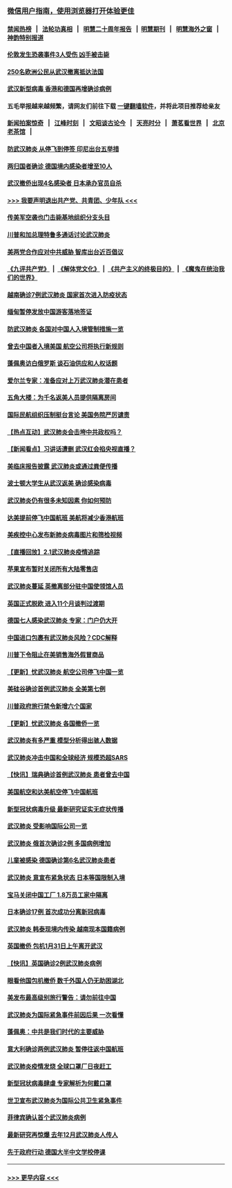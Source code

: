 ### [微信用户指南，使用浏览器打开体验更佳](https://github.com/gfw-breaker/banned-news1/blob/master/indexes/wechat-guide.md?t=0)
#### [禁闻热榜](热点新闻.md?t=0)  &nbsp;&nbsp;|&nbsp;&nbsp; [法轮功真相](https://github.com/gfw-breaker/truth/blob/master/README.md?t=0) &nbsp;&nbsp;|&nbsp;&nbsp; [明慧二十周年报告](https://github.com/gfw-breaker/mh-reports/blob/master/README.md?t=0) &nbsp;&nbsp;|&nbsp;&nbsp;[明慧期刊](https://github.com/gfw-breaker/mh-qikan) &nbsp;&nbsp;|&nbsp;&nbsp; [明慧海外之窗](https://github.com/gfw-breaker/mh-news/blob/master/README.md?t=0) &nbsp;&nbsp;|&nbsp;&nbsp; [神韵特别报道](https://github.com/gfw-breaker/mh-news/blob/master/shenyun.md?t=0)
#### [伦敦发生恐袭事件3人受伤 凶手被击毙](../pages/nsc418/n11839442.md?t=02030544) 
#### [250名欧洲公民从武汉撤离抵达法国](../pages/nsc418/n11839438.md?t=02030544) 
#### [武汉新型病毒 香港和德国再增确诊病例](../pages/nsc418/n11839381.md?t=02030544) 
#### 五毛举报越来越频繁，请网友们前往下载 [一键翻墙软件](https://github.com/gfw-breaker/ssr-accounts)，并将此项目推荐给亲友
#### [新闻拍案惊奇](https://github.com/gfw-breaker/banned-news1/blob/master/pages/link4.md) &nbsp;&nbsp;|&nbsp;&nbsp; [江峰时刻](https://github.com/gfw-breaker/banned-news1/blob/master/pages/link4.md) &nbsp;&nbsp;|&nbsp;&nbsp; [文昭谈古论今](https://github.com/gfw-breaker/banned-news1/blob/master/pages/link4.md) &nbsp;&nbsp;|&nbsp;&nbsp; [天亮时分](https://github.com/gfw-breaker/banned-news1/blob/master/pages/link4.md) &nbsp;&nbsp;|&nbsp;&nbsp; [萧茗看世界](https://github.com/gfw-breaker/banned-news1/blob/master/pages/link4.md) &nbsp;&nbsp;|&nbsp;&nbsp; [北京老茶馆](https://github.com/gfw-breaker/banned-news1/blob/master/pages/link4.md) &nbsp;&nbsp;|&nbsp;&nbsp; 
#### [防武汉肺炎 从停飞到停签 印尼出台五举措](../pages/nsc418/n11839282.md?t=02030544) 
#### [两归国者确诊 德国境内感染者增至10人](../pages/nsc418/n11839164.md?t=02030544) 
#### [武汉撤侨出现4名感染者 日本承办官员自杀](../pages/nsc418/n11839044.md?t=02030544) 
#### [>>> 我要声明退出共产党、共青团、少年队 <<<](https://github.com/begood0513/goodnews/blob/master/quit/letter.md) 
#### [传美军空袭也门击毙基地组织分支头目](../pages/nsc418/n11839210.md?t=02030544) 
#### [川普和加总理特鲁多通话讨论武汉肺炎](../pages/nsc418/n11839128.md?t=02030544) 
#### [美两党合作应对中共威胁 智库出台近百倡议](../pages/nsc418/n11838437.md?t=02030544) 
#### [《九评共产党》](https://github.com/begood0513/9ping.md/blob/master/README.md) &nbsp;|&nbsp; [《解体党文化》](../../../../jtdwh.md/blob/master/README.md)  &nbsp;|&nbsp; [《共产主义的终极目的》](../../../../gczydzjmd.md/blob/master/README.md) &nbsp;|&nbsp; [《魔鬼在统治我们的世界》](../../../../mgztzwmdsj.md/blob/master/README.md) 
#### [越南确诊7例武汉肺炎 国家首次进入防疫状态](../pages/nsc418/n11838860.md?t=02030544) 
#### [缅甸暂停发放中国游客落地签证](../pages/nsc418/n11838730.md?t=02030544) 
#### [防武汉肺炎 各国对中国人入境管制措施一览](../pages/nsc418/n11838726.md?t=02030544) 
#### [曾去中国者入境美国 航空公司将执行新规则](../pages/nsc418/n11838375.md?t=02030544) 
#### [蓬佩奥访白俄罗斯 谈石油供应和人权话题](../pages/nsc418/n11838242.md?t=02030544) 
#### [爱尔兰专家：准备应对上万武汉肺炎潜在患者](../pages/nsc418/n11837978.md?t=02030544) 
#### [五角大楼：为千名返美人员提供隔离房间](../pages/nsc418/n11837831.md?t=02030544) 
#### [国际民航组织压制挺台言论 美国务院严厉谴责](../pages/nsc418/n11837791.md?t=02030544) 
#### [【热点互动】武汉肺炎会击垮中共政权吗？](../pages/nsc418/n11837779.md?t=02030544) 
#### [【新闻看点】习讲话遭删 武汉红会掐央视直播？](../pages/nsc418/n11837573.md?t=02030544) 
#### [美临床报告披露 武汉肺炎或通过粪便传播](../pages/nsc418/n11837626.md?t=02030544) 
#### [波士顿大学生从武汉返美 确诊感染病毒](../pages/nsc418/n11837580.md?t=02030544) 
#### [武汉肺炎仍有很多未知因素 你如何预防](../pages/nsc418/n11837666.md?t=02030544) 
#### [达美提前停飞中国航班 美航将减少香港航班](../pages/nsc418/n11837649.md?t=02030544) 
#### [美疾控中心发布新肺炎病毒图片和筛检视频](../pages/nsc418/n11837491.md?t=02030544) 
#### [【直播回放】2.1武汉肺炎疫情追踪](../pages/nsc418/n11837232.md?t=02030544) 
#### [苹果宣布暂时关闭所有大陆零售店](../pages/nsc418/n11837097.md?t=02030544) 
#### [武汉肺炎蔓延 英撤离部分驻中国使领馆人员](../pages/nsc418/n11837061.md?t=02030544) 
#### [英国正式脱欧 进入11个月谈判过渡期](../pages/nsc418/n11836911.md?t=02030544) 
#### [德国七人感染武汉肺炎 专家：门户仍大开](../pages/nsc418/n11836344.md?t=02030544) 
#### [中国进口包裹有武汉肺炎风险？CDC解释](../pages/nsc418/n11836321.md?t=02030544) 
#### [川普下令阻止在美销售海外假冒商品](../pages/nsc418/n11836261.md?t=02030544) 
#### [【更新】忧武汉肺炎 航空公司停飞中国一览](../pages/nsc418/n11835931.md?t=02030544) 
#### [美硅谷确诊首例武汉肺炎 全美第七例](../pages/nsc418/n11836093.md?t=02030544) 
#### [川普政府旅行禁令新增六个国家](../pages/nsc418/n11836083.md?t=02030544) 
#### [【更新】忧武汉肺炎 各国撤侨一览](../pages/nsc418/n11835673.md?t=02030544) 
#### [武汉肺炎有多严重 模型分析得出骇人数据](../pages/nsc418/n11835829.md?t=02030544) 
#### [武汉肺炎冲击中国和全球经济 规模恐超SARS](../pages/nsc418/n11835652.md?t=02030544) 
#### [【快讯】瑞典确诊首例武汉肺炎 患者曾去中国](../pages/nsc418/n11835675.md?t=02030544) 
#### [美国航空和达美航空停飞中国航班](../pages/nsc418/n11835567.md?t=02030544) 
#### [新型冠状病毒升级 最新研究证实无症状传播](../pages/nsc418/n11835589.md?t=02030544) 
#### [武汉肺炎 受影响国际公司一览](../pages/nsc418/n11835538.md?t=02030544) 
#### [武汉肺炎 俄首次确诊2例 多国病例增加](../pages/nsc418/n11835295.md?t=02030544) 
#### [儿童被感染 德国确诊第6名武汉肺炎患者](../pages/nsc418/n11835338.md?t=02030544) 
#### [武汉肺炎 意宣布紧急状态 日本等国限制入境](../pages/nsc418/n11835062.md?t=02030544) 
#### [宝马关闭中国工厂 1.8万员工家中隔离](../pages/nsc418/n11835128.md?t=02030544) 
#### [日本确诊17例 首次成功分离新冠病毒](../pages/nsc418/n11834975.md?t=02030544) 
#### [武汉肺炎 韩泰现境内传染 越南现本国籍病例](../pages/nsc418/n11834857.md?t=02030544) 
#### [英国撤侨 包机1月31日上午离开武汉](../pages/nsc418/n11834808.md?t=02030544) 
#### [【快讯】英国确诊2例武汉肺炎病例](../pages/nsc418/n11834824.md?t=02030544) 
#### [眼看他国包机撤侨 数千外国人仍无助困湖北](../pages/nsc418/n11834010.md?t=02030544) 
#### [美发布最高级别旅行警告：请勿前往中国](../pages/nsc418/n11834038.md?t=02030544) 
#### [武汉肺炎为国际紧急事件前因后果 一次看懂](../pages/nsc418/n11833893.md?t=02030544) 
#### [蓬佩奥：中共是我们时代的主要威胁](../pages/nsc418/n11833434.md?t=02030544) 
#### [意大利确诊两例武汉肺炎 暂停往返中国航班](../pages/nsc418/n11833483.md?t=02030544) 
#### [武汉肺炎疫情发烧 全球口罩厂日夜赶工](../pages/nsc418/n11833528.md?t=02030544) 
#### [新型冠状病毒肆虐 专家解析为何戴口罩](../pages/nsc418/n11833332.md?t=02030544) 
#### [世卫宣布武汉肺炎为国际公共卫生紧急事件](../pages/nsc418/n11833455.md?t=02030544) 
#### [菲律宾确认首个武汉肺炎病例](../pages/nsc418/n11833162.md?t=02030544) 
#### [最新研究再惊爆 去年12月武汉肺炎人传人](../pages/nsc418/n11833173.md?t=02030544) 
#### [先于政府行动 德国大半中文学校停课](../pages/nsc418/n11832692.md?t=02030544) 

----
#### [ >>> 更早内容 <<< ](../indexes/nsc418-earlier.md)
